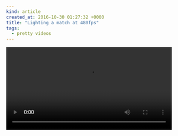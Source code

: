 ```yaml
---
kind: article
created_at: 2016-10-30 01:27:32 +0000
title: "Lighting a match at 480fps"
tags:
  - pretty videos
---
```


<video controls width="448">
  <source src="/videos/lighting-a-match.mp4">
</video>


